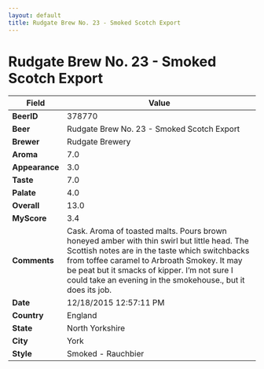 ```yaml
---
layout: default
title: Rudgate Brew No. 23 - Smoked Scotch Export
---
```


# Rudgate Brew No. 23 - Smoked Scotch Export

| Field         | Value     |
|---------------|-----------|
| **BeerID** | 378770 |
| **Beer** | Rudgate Brew No. 23 - Smoked Scotch Export |
| **Brewer** | Rudgate Brewery |
| **Aroma** | 7.0 |
| **Appearance** | 3.0 |
| **Taste** | 7.0 |
| **Palate** | 4.0 |
| **Overall** | 13.0 |
| **MyScore** | 3.4 |
| **Comments** | Cask. Aroma of toasted malts. Pours brown honeyed amber with thin swirl but little head. The Scottish notes are in the taste which switchbacks from toffee caramel to Arbroath Smokey. It may be peat but it smacks of kipper. I’m not sure I could take an evening in the smokehouse., but it does its job. |
| **Date** | 12/18/2015 12:57:11 PM |
| **Country** | England |
| **State** | North Yorkshire |
| **City** | York |
| **Style** | Smoked - Rauchbier |
